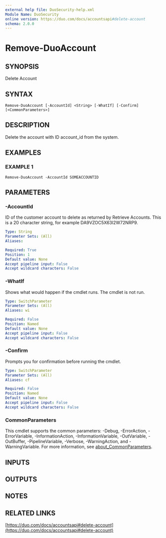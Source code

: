 ```yaml
---
external help file: DuoSecurity-help.xml
Module Name: DuoSecurity
online version: https://duo.com/docs/accountsapi#delete-account
schema: 2.0.0
---
```


# Remove-DuoAccount

## SYNOPSIS
Delete Account

## SYNTAX

```
Remove-DuoAccount [-AccountId] <String> [-WhatIf] [-Confirm] [<CommonParameters>]
```

## DESCRIPTION
Delete the account with ID account_id from the system.

## EXAMPLES

### EXAMPLE 1
```
Remove-DuoAccount -AccountId SOMEACCOUNTID
```

## PARAMETERS

### -AccountId
ID of the customer account to delete as returned by Retrieve Accounts.
This is a 20 character string, for example DA9VZOC5X63I2W72NRP9.

```yaml
Type: String
Parameter Sets: (All)
Aliases:

Required: True
Position: 1
Default value: None
Accept pipeline input: False
Accept wildcard characters: False
```

### -WhatIf
Shows what would happen if the cmdlet runs.
The cmdlet is not run.

```yaml
Type: SwitchParameter
Parameter Sets: (All)
Aliases: wi

Required: False
Position: Named
Default value: None
Accept pipeline input: False
Accept wildcard characters: False
```

### -Confirm
Prompts you for confirmation before running the cmdlet.

```yaml
Type: SwitchParameter
Parameter Sets: (All)
Aliases: cf

Required: False
Position: Named
Default value: None
Accept pipeline input: False
Accept wildcard characters: False
```

### CommonParameters
This cmdlet supports the common parameters: -Debug, -ErrorAction, -ErrorVariable, -InformationAction, -InformationVariable, -OutVariable, -OutBuffer, -PipelineVariable, -Verbose, -WarningAction, and -WarningVariable. For more information, see [about_CommonParameters](http://go.microsoft.com/fwlink/?LinkID=113216).

## INPUTS

## OUTPUTS

## NOTES

## RELATED LINKS

[https://duo.com/docs/accountsapi#delete-account](https://duo.com/docs/accountsapi#delete-account)

